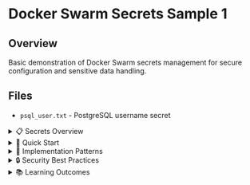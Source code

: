 # Docker Swarm Secrets Sample 1

## Overview
Basic demonstration of Docker Swarm secrets management for secure configuration and sensitive data handling.

## Files
- `psql_user.txt` - PostgreSQL username secret

<details>
<summary>📋 Secrets Overview</summary>

### Purpose
- Secure sensitive data management
- Centralized secret distribution
- Runtime secret injection
- Access control and auditing

### Secrets Architecture
```mermaid
graph TB
    A[Secret File] --> B[Docker Secret]
    B --> C[Swarm Manager]
    C --> D[Encrypted Storage]
    D --> E[Service Deployment]
    E --> F[Container Runtime]
    F --> G[/run/secrets/]
    
    subgraph "Security Features"
        H[Encryption at Rest]
        I[Encryption in Transit]
        J[Access Control]
        K[Audit Logging]
    end
    
    D --> H
    C --> I
    E --> J
    F --> K
```

</details>

<details>
<summary>🚀 Quick Start</summary>

### Creating and Using Secrets
```bash
# Create secret from file
docker secret create psql_user psql_user.txt

# List secrets
docker secret ls

# Inspect secret (metadata only)
docker secret inspect psql_user

# Use in service
docker service create \
  --name postgres \
  --secret psql_user \
  -e POSTGRES_USER_FILE=/run/secrets/psql_user \
  postgres:13
```

### Alternative Creation Methods
```bash
# Create from stdin
echo "myusername" | docker secret create psql_user -

# Create from command output
openssl rand -base64 32 | docker secret create db_password -
```

</details>

<details>
<summary>🔧 Implementation Patterns</summary>

### Service Configuration
```yaml
version: '3.8'
services:
  database:
    image: postgres:13
    secrets:
      - psql_user
      - psql_password
    environment:
      POSTGRES_USER_FILE: /run/secrets/psql_user
      POSTGRES_PASSWORD_FILE: /run/secrets/psql_password

secrets:
  psql_user:
    file: ./psql_user.txt
  psql_password:
    external: true
```

### Secret Access in Container
```bash
# Secrets mounted at /run/secrets/
ls /run/secrets/
cat /run/secrets/psql_user

# Use in application
export DB_USER=$(cat /run/secrets/psql_user)
export DB_PASS=$(cat /run/secrets/psql_password)
```

</details>

<details>
<summary>🔒 Security Best Practices</summary>

### Secret Management
- Never commit secrets to version control
- Use external secret stores when possible
- Rotate secrets regularly
- Implement least privilege access

### Access Control
```bash
# Remove secret access from service
docker service update --secret-rm psql_user myservice

# Add new secret
docker service update --secret-add psql_password myservice

# Update secret (requires recreation)
docker secret rm old_secret
docker secret create new_secret secret_file.txt
```

### Monitoring and Auditing
- Monitor secret access patterns
- Log secret usage events
- Regular security assessments
- Compliance reporting

</details>

<details>
<summary>📚 Learning Outcomes</summary>

### Secrets Management Concepts
- Secure data distribution
- Runtime secret injection
- Access control mechanisms
- Encryption and security

### Production Considerations
- Secret rotation strategies
- Integration with external vaults
- Compliance requirements
- Disaster recovery planning

</details>
